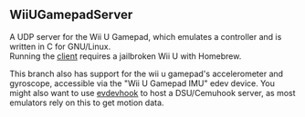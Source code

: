 ## WiiUGamepadServer
A UDP server for the Wii U Gamepad, which emulates a controller and is written in C for GNU/Linux. \
Running the [client](https://github.com/Crayon2000/MiisendU-Wii-U) requires a jailbroken Wii U with Homebrew.

This branch also has support for the wii u gamepad's accelerometer and gyroscope, accessible via the "Wii U Gamepad IMU" edev device.
You might also want to use [evdevhook](https://github.com/v1993/evdevhook) to host a DSU/Cemuhook server, as most emulators rely on this to get motion data.
